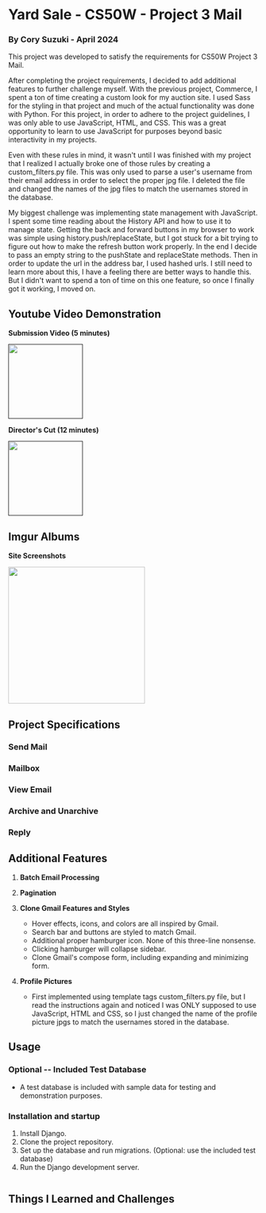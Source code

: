 # Yard Sale - CS50W - Project 3 Mail 
### By Cory Suzuki - April 2024

This project was developed to satisfy the requirements for CS50W Project 3 Mail. 

After completing the project requirements, I decided to add additional features to further challenge myself. With the previous project, Commerce, I spent a ton of time creating a custom look for my auction site. I used Sass for the styling in that project and much of the actual functionality was done with Python. For this project, in order to adhere to the project guidelines, I was only able to use JavaScript, HTML, and CSS. This was a great opportunity to learn to use JavaScript for purposes beyond basic interactivity in my projects. 

Even with these rules in mind, it wasn't until I was finished with my project that I realized I actually broke one of those rules by creating a custom_filters.py file. This was only used to parse a user's username from their email address in order to select the proper jpg file. I deleted the file and changed the names of the jpg files to match the usernames stored in the database. 

My biggest challenge was implementing state management with JavaScript. I spent some time reading about the History API and how to use it to manage state. Getting the back and forward buttons in my browser to work was simple using history.push/replaceState, but I got stuck for a bit trying to figure out how to make the refresh button work properly. In the end I decide to pass an empty string to the pushState and replaceState methods. Then in order to update the url in the address bar, I used hashed urls. I still need to learn more about this, I have a feeling there are better ways to handle this. But I didn't want to spend a ton of time on this one feature, so once I finally got it working, I moved on.


## Youtube Video Demonstration

**Submission Video (5 minutes)**

<a href=""><img src="" height="150px"></a>

**Director's Cut (12 minutes)**

<a href=""><img src="" height="150px"></a>



## Imgur Albums
**Site Screenshots**

<img src="" height="275px"></a>


## Project Specifications

### Send Mail


### Mailbox


### View Email


### Archive and Unarchive


### Reply


## Additional Features

1. **Batch Email Processing**

2. **Pagination**

3. **Clone Gmail Features and Styles**
    - Hover effects, icons, and colors are all inspired by Gmail.
    - Search bar and buttons are styled to match Gmail.
    - Additional proper hamburger icon. None of this three-line nonsense.
    - Clicking hamburger will collapse sidebar.
    - Clone Gmail's compose form, including expanding and minimizing form.

4. **Profile Pictures**
    - First implemented using template tags custom_filters.py file, but I read the instructions again and noticed I was ONLY 
    supposed to use JavaScript, HTML and CSS, so I just changed the name of the profile picture jpgs to match the usernames stored in the database.




## Usage

### Optional -- Included Test Database
- A test database is included with sample data for testing and demonstration purposes.


### Installation and startup
1. Install Django.
2. Clone the project repository.
3. Set up the database and run migrations. (Optional: use the included test database)
4. Run the Django development server.


```bash
```

## Things I Learned and Challenges
